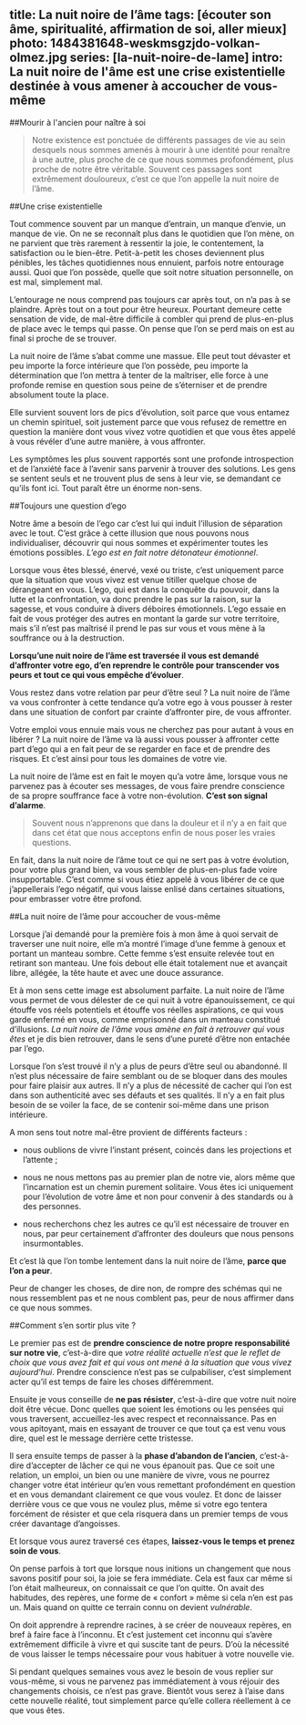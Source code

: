 title: La nuit noire de l’âme 
tags: [écouter son âme, spiritualité, affirmation de soi, aller mieux]
photo: 1484381648-weskmsgzjdo-volkan-olmez.jpg
series: [la-nuit-noire-de-lame]
intro: La nuit noire de l'âme est une crise existentielle destinée à vous amener à accoucher de vous-même
---
##Mourir à l'ancien pour naître à soi

>Notre existence est ponctuée de différents passages de vie au sein desquels nous sommes amenés à mourir à une identité pour renaître à une autre, plus proche de ce que nous sommes profondément, plus proche de notre être véritable. Souvent ces passages sont extrêmement douloureux, c’est ce que l’on appelle la nuit noire de l’âme.

##Une crise existentielle

Tout commence souvent par un manque d’entrain, un manque d’envie, un manque de vie. On ne se reconnaît plus dans le quotidien que l’on mène, on ne parvient que très rarement à ressentir la joie, le contentement, la satisfaction ou le bien-être. Petit-à-petit les choses deviennent plus pénibles, les tâches quotidiennes nous ennuient, parfois notre entourage aussi. Quoi que l’on possède, quelle que soit notre situation personnelle, on est mal, simplement mal.

L’entourage ne nous comprend pas toujours car après tout, on n’a pas à se plaindre. Après tout on a tout pour être heureux. Pourtant demeure cette sensation de vide, de mal-être difficile à combler qui prend de plus-en-plus de place avec le temps qui passe. On pense que l’on se perd mais on est au final si proche de se trouver.

La nuit noire de l’âme s’abat comme une massue. Elle peut tout dévaster et peu importe la force intérieure que l’on possède, peu importe la détermination que l’on mettra à tenter de la maîtriser, elle force à une profonde remise en question sous peine de s’éterniser et de prendre absolument toute la place.

Elle survient souvent lors de pics d’évolution, soit parce que vous entamez un chemin spirituel, soit  justement parce que vous refusez de remettre en question la manière dont vous vivez votre quotidien et que vous êtes appelé à vous révéler d’une autre manière, à vous affronter.

Les symptômes les plus souvent rapportés sont une profonde introspection et de l’anxiété face à l’avenir sans parvenir à trouver des solutions. Les gens se sentent seuls et ne trouvent plus de sens à leur vie, se demandant ce qu’ils font ici. Tout paraît être un énorme non-sens.

##Toujours une question d’ego

Notre âme a besoin de l’ego car c’est lui qui induit l’illusion de séparation avec le tout. C’est grâce à cette illusion que nous pouvons nous individualiser, découvrir qui nous sommes et expérimenter toutes les émotions possibles. *L’ego est en fait notre détonateur émotionnel*.

Lorsque vous êtes blessé, énervé, vexé ou triste, c’est uniquement parce que la situation que vous vivez est venue titiller quelque chose de dérangeant en vous. L’ego, qui est dans la conquête du pouvoir, dans la lutte et la confrontation, va donc prendre le pas sur la raison, sur la sagesse, et vous conduire à divers déboires émotionnels. L’ego essaie en fait de vous protéger des autres en montant la garde sur votre territoire, mais s’il n’est pas maîtrisé il prend le pas sur vous et vous mène à la souffrance ou à la destruction.

**Lorsqu’une nuit noire de l’âme est traversée il vous est demandé d’affronter votre ego, d’en reprendre le contrôle pour transcender vos peurs et tout ce qui vous empêche d’évoluer**.

Vous restez dans votre relation par peur d’être seul ? La nuit noire de l’âme va vous confronter à cette tendance qu’a votre ego à vous pousser à rester dans une situation de confort par crainte d’affronter pire, de vous affronter.

Votre emploi vous ennuie mais vous ne cherchez pas pour autant à vous en libérer ? La nuit noire de l’âme va là aussi vous pousser à affronter cette part d’ego qui a en fait peur de se regarder en face et de prendre des risques. Et c’est ainsi pour tous les domaines de votre vie.

La nuit noire de l’âme est en fait le moyen qu’a votre âme, lorsque vous ne parvenez pas à écouter ses messages, de vous faire prendre conscience de sa propre souffrance face à votre non-évolution. **C’est son signal d’alarme**.

>Souvent nous n’apprenons que dans la douleur et il n’y a en fait que dans cet état que nous acceptons enfin de nous poser les vraies questions.

En fait, dans la nuit noire de l’âme tout ce qui ne sert pas à votre évolution, pour votre plus grand bien, va vous sembler de plus-en-plus fade voire insupportable. C’est comme si vous étiez appelé à vous libérer de ce que j’appellerais l’ego négatif, qui vous laisse enlisé dans certaines situations, pour embrasser votre être profond.

##La nuit noire de l’âme pour accoucher de vous-même

Lorsque j’ai demandé pour la première fois à mon âme à quoi servait de traverser une nuit noire, elle m’a montré l’image d’une femme à genoux et portant un manteau sombre. Cette femme s’est ensuite relevée tout en retirant son manteau. Une fois debout elle était totalement nue et avançait libre, allégée, la tête haute et avec une douce assurance.

Et à mon sens cette image est absolument parfaite. La nuit noire de l’âme vous permet de vous délester de ce qui nuit à votre épanouissement, ce qui étouffe vos réels potentiels et étouffe vos réelles aspirations, ce qui vous garde enfermé en vous, comme emprisonné dans un manteau constitué d’illusions. *La nuit noire de l’âme vous amène en fait à retrouver qui vous êtes* et je dis bien retrouver, dans le sens d’une pureté d’être non entachée par l’ego.

Lorsque l’on s’est trouvé il n’y a plus de peurs d’être seul ou abandonné. Il n’est plus nécessaire de faire semblant ou de se bloquer dans des moules pour faire plaisir aux autres. Il n’y a plus de nécessité de cacher qui l’on est dans son authenticité avec ses défauts et ses qualités. Il n’y a en fait plus besoin de se voiler la face, de se contenir soi-même dans une prison intérieure.

A mon sens tout notre mal-être provient de différents facteurs :

- nous oublions de vivre l’instant présent, coincés dans les projections et l’attente ; 

- nous ne nous mettons pas au premier plan de notre vie, alors même que l’incarnation est un chemin purement solitaire. Vous êtes ici uniquement pour l’évolution de votre âme et non pour convenir à des standards ou à des personnes. 

- nous recherchons chez les autres ce qu’il est nécessaire de trouver en nous, par peur certainement d’affronter des douleurs que nous pensons insurmontables. 

Et c’est là que l’on tombe lentement dans la nuit noire de l’âme, **parce que l’on a peur**.

Peur de changer les choses, de dire non, de rompre des schémas qui ne nous ressemblent pas et ne nous comblent pas, peur de nous affirmer dans ce que nous sommes.

##Comment s’en sortir plus vite ?

Le premier pas est de **prendre conscience de notre propre responsabilité sur notre vie**, c’est-à-dire que *votre réalité actuelle n’est que le reflet de choix que vous avez fait et qui vous ont mené à la situation que vous vivez aujourd’hui*. Prendre conscience n’est pas se culpabiliser, c’est simplement acter qu’il est temps de faire les choses différemment.

Ensuite je vous conseille de **ne pas résister**, c’est-à-dire que votre nuit noire doit être vécue. Donc quelles que soient les émotions ou les pensées qui vous traversent, accueillez-les avec respect et reconnaissance. Pas en vous apitoyant, mais en essayant de trouver ce que tout ça est venu vous dire, quel est le message derrière cette tristesse.

Il sera ensuite temps de passer à la **phase d’abandon de l’ancien**, c’est-à-dire d’accepter de lâcher ce qui ne vous épanouit pas. Que ce soit une relation, un emploi, un bien ou une manière de vivre, vous ne pourrez changer votre état intérieur qu’en vous remettant profondément en question et en vous demandant clairement ce que vous voulez. Et donc de laisser derrière vous ce que vous ne voulez plus, même si votre ego tentera forcément de résister et que cela risquera dans un premier temps de vous créer davantage d’angoisses.

Et lorsque vous aurez traversé ces étapes, **laissez-vous le temps et prenez soin de vous**. 

On pense parfois à tort que lorsque nous initions un changement que nous savons positif pour soi, la joie se fera immédiate. Cela est faux car même si l’on était malheureux, on connaissait ce que l’on quitte. On avait des habitudes, des repères, une forme de « confort » même si cela n’en est pas un. Mais quand on quitte ce terrain connu on devient *vulnérable*. 

On doit apprendre à reprendre racines, à se créer de nouveaux repères, en bref à faire face à l’inconnu. Et c’est justement cet inconnu qui s’avère extrêmement difficile à vivre et qui suscite tant de peurs. D’où la nécessité de vous laisser le temps nécessaire pour vous habituer à votre nouvelle vie. 

Si pendant quelques semaines vous avez le besoin de vous replier sur vous-même, si vous ne parvenez pas immédiatement à vous réjouir des changements choisis, ce n’est pas grave. Bientôt vous serez à l’aise dans cette nouvelle réalité, tout simplement parce qu’elle collera réellement à ce que vous êtes.
